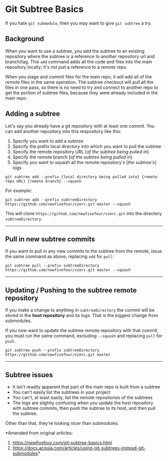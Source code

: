 # Git Subtree Basics
If you hate `git submodule`, then you may want to give `git subtree` a try.

## Background
When you want to use a subtree, you add the subtree to an existing repository where the subtree is a reference to another repository url and branch/tag. This `add` command adds all the code and files into the main repository locally; it's not just a reference to a remote repo. 

When you stage and commit files for the main repo, it will add all of the remote files in the same operation. The subtree checkout will pull all the files in one pass, so there is no need to try and connect to another repo to get the portion of subtree files, because they were already included in the main repo.

## Adding a subtree
Let's say you already have a git repository with at least one commit. You can add another repository into this respository like this:

1. Specify you want to add a subtree
2. Specify the prefix local directory into which you want to pull the subtree
3. Specify the remote repository URL [*of the subtree being pulled in*]
4. Specify the remote branch [*of the subtree being pulled in*]
5. Specify you want to squash all the remote repository's [*the subtree's*] logs

`git subtree add --prefix {local directory being pulled into} {remote repo URL} {remote branch} --squash`

*For example:*

`git subtree add --prefix subtreeDirectory https://github.com/newfivefour/vimrc.git master --squash`

This will clone `https://github.com/newfivefour/vimrc.git` into the directory `subtreeDirectory`.


***
## Pull in new subtree commits
If you want to pull in any new commits to the subtree from the remote, issue the same command as above, replacing `add` for `pull`:

`git subtree pull --prefix subtreeDirectory https://github.com/newfivefour/vimrc.git master --squash`


***
## Updating / Pushing to the subtree remote repository
If you make a change to anything in `subtreeDirectory` the commit will be stored in the **host repository** and its logs. That is the biggest change from submodules.

If you now want to update the subtree remote repository with that commit, you must run the same command, excluding `--squash` and replacing `pull` for `push`.

`git subtree push --prefix subtreeDirectory https://github.com/newfivefour/vimrc.git master`


***
## Subtree issues

 * It isn't readily apparent that part of the main repo is built from a subtree
* You can't easily list the subtrees in your project
* You can't, at least easily, list the remote repositories of the subtrees
* The logs are slightly confusing when you update the host repository with subtree commits, then push the subtree to its host, and then pull the subtree.

Other than that, they're looking nicer than submodules.

*Amended from original articles:
1. https://newfivefour.com/git-subtree-basics.html
2. https://docs.acquia.com/articles/using-git-subtrees-instead-git-submodules*
